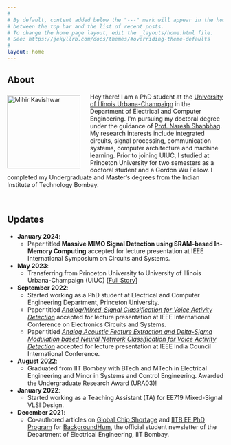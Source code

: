 ```yaml
---
#
# By default, content added below the "---" mark will appear in the home page
# between the top bar and the list of recent posts.
# To change the home page layout, edit the _layouts/home.html file.
# See: https://jekyllrb.com/docs/themes/#overriding-theme-defaults
#
layout: home
---
```


<!-- <img align="left" src="assets/images/IMG_0771.jpg" alt="Mihir Kavishwar" style="height: 140px; width:140px; padding: 5px 20px 10px 0px;"/>  -->

<!-- Hello reader! I am a first year PhD student in the Electrical and Computer Engineering Department, Princeton University. Through this webpage, I intend to showcase some of my past and on-going projects. If you find any of this stuff exciting and would like to know more, feel free to shoot me an email! -->

<!-- My research interests include integrated circuits and systems, wireline communication, computer architecture and machine learning. -->
<!-- 
I graduated from [Electrical Engineering Department, IIT Bombay](https://www.ee.iitb.ac.in/web) in August 2022 with BTech and MTech degrees. During my time at IIT Bombay, I worked with [Prof. Rajesh Zele](http://www.ee.iitb.ac.in/~zelerajesh/index.php) in Advanced Integrated Circuits and System Lab (aiCAS). 
 -->
<!-- 
Through this webpage, I intend to showcase some of my past and on-going projects. If you find any of this stuff exciting and would like to know more, feel free to shoot me an email! You can find a summary of my projects in my [CV]({{site.url}}/assets/pdfs/Mihir_Kavishwar_Academic_CV.pdf). For more details, check out the [Projects]({{site.url}}/projects) section. I am working on compiling a list of good resources relevant to my research, the same can be found in the [Resources]({{site.url}}/resources) section. -->

## About

<img align="left" src="assets/images/Mihir_dp_square.png" alt="Mihir Kavishwar" style="height: 170px; width:170px; padding: 5px 20px 10px 0px;"/> 

Hey there! I am a PhD student at the [University of Illinois Urbana-Champaign](https://illinois.edu/) in the Department of Electrical and Computer Engineering. I'm pursuing my doctoral degree under the guidance of [Prof. Naresh Shanbhag](https://shanbhag.ece.illinois.edu/). My research interests include integrated circuits, signal processing, communication systems, computer architecture and machine learning. Prior to joining UIUC, I studied at Princeton University for two semesters as a doctoral student and a Gordon Wu Fellow. I completed my Undergraduate and Master’s degrees from the Indian Institute of Technology Bombay.


<br>

## Updates 
- **January 2024**:
  - Paper titled **Massive MIMO Signal Detection using SRAM-based In-Memory Computing** accepted for lecture presentation at IEEE International Symposium on Circuits and Systems.
- **May 2023**:
  - Transferring from Princeton University to University of Illinois Urbana-Champaign (UIUC) [[Full Story]({{site.url}}/blog_post)] 
- **September 2022**: 
  - Started working as a PhD student at Electrical and Computer Engineering Department, Princeton University. 
  - Paper titled [_Analog/Mixed-Signal Classification for Voice Activity Detection_](https://ieeexplore.ieee.org/abstract/document/9971057) accepted for lecture presentation at IEEE International Conference on Electronics Circuits and Systems.  
  - Paper titled [_Analog Acoustic Feature Extraction and Delta-Sigma Modulation based Neural Network Classification for Voice Activity Detection_](https://ieeexplore.ieee.org/document/10039873) accepted for lecture presentation at IEEE India Council International Conference.
- **August 2022**: 
  - Graduated from IIT Bombay with BTech and MTech in Electrical Engineering and Minor in Systems and Control Engineering. Awarded the Undergraduate Research Award (URA03)!
- **January 2022**: 
  - Started working as a Teaching Assistant (TA) for EE719 Mixed-Signal VLSI Design.
- **December 2021**: 
  - Co-authored articles on [Global  Chip Shortage](https://www.ee.iitb.ac.in/~bh/pages/articles/Global-Chip-Shortage.html) and [IITB EE PhD Program](https://www.ee.iitb.ac.in/~bh/pages/articles/Demystifying-the-PhD-Program.html) for [BackgroundHum](https://www.ee.iitb.ac.in/~bh/index.html), the official student newsletter of the Department of Electrical Engineering, IIT Bombay.
